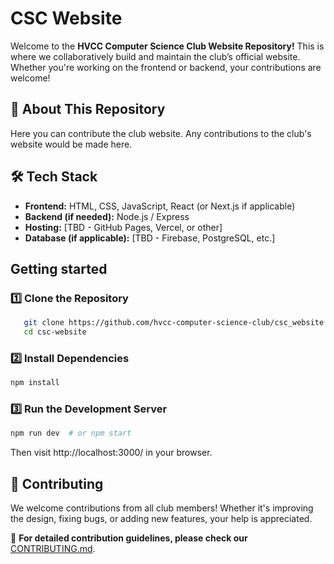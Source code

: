 # CSC Website

Welcome to the **HVCC Computer Science Club Website Repository!** This is where we collaboratively build and maintain the club’s official website. Whether you're working on the frontend or backend, your contributions are welcome!

## 📌 About This Repository  

Here you can contribute the club website. Any contributions to the club's website would be made here. 

## 🛠️ Tech Stack  

- **Frontend:** HTML, CSS, JavaScript, React (or Next.js if applicable)  
- **Backend (if needed):** Node.js / Express  
- **Hosting:** [TBD - GitHub Pages, Vercel, or other]  
- **Database (if applicable):** [TBD - Firebase, PostgreSQL, etc.]  

## Getting started 

### 1️⃣ Clone the Repository  
```bash
   git clone https://github.com/hvcc-computer-science-club/csc_website.git
   cd csc-website
```
### 2️⃣ Install Dependencies
```bash
npm install
```
### 3️⃣ Run the Development Server
```bash
npm run dev  # or npm start
```
Then visit http://localhost:3000/ in your browser.

## 🎨 Contributing  

We welcome contributions from all club members! Whether it's improving the design, fixing bugs, or adding new features, your help is appreciated.  

📖 **For detailed contribution guidelines, please check our** [CONTRIBUTING.md](./CONTRIBUTING.md).


